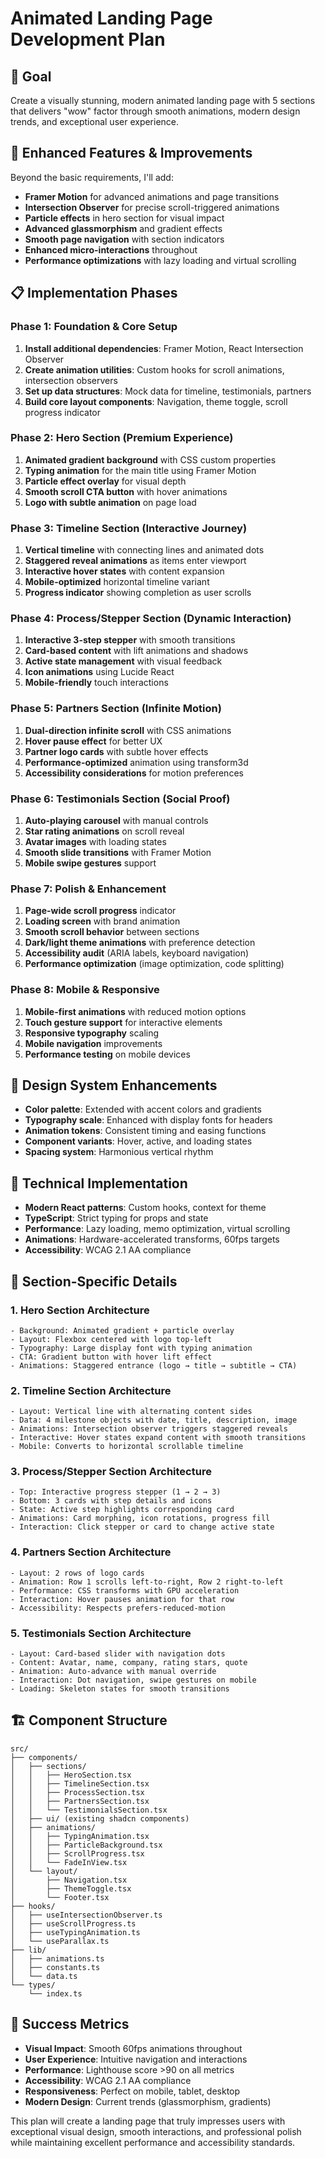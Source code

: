 # Animated Landing Page Development Plan

## 🎯 Goal
Create a visually stunning, modern animated landing page with 5 sections that delivers "wow" factor through smooth animations, modern design trends, and exceptional user experience.

## 🚀 Enhanced Features & Improvements
Beyond the basic requirements, I'll add:
- **Framer Motion** for advanced animations and page transitions
- **Intersection Observer** for precise scroll-triggered animations
- **Particle effects** in hero section for visual impact
- **Advanced glassmorphism** and gradient effects
- **Smooth page navigation** with section indicators
- **Enhanced micro-interactions** throughout
- **Performance optimizations** with lazy loading and virtual scrolling

## 📋 Implementation Phases

### Phase 1: Foundation & Core Setup
1. **Install additional dependencies**: Framer Motion, React Intersection Observer
2. **Create animation utilities**: Custom hooks for scroll animations, intersection observers
3. **Set up data structures**: Mock data for timeline, testimonials, partners
4. **Build core layout components**: Navigation, theme toggle, scroll progress indicator

### Phase 2: Hero Section (Premium Experience)
1. **Animated gradient background** with CSS custom properties
2. **Typing animation** for the main title using Framer Motion
3. **Particle effect overlay** for visual depth
4. **Smooth scroll CTA button** with hover animations
5. **Logo with subtle animation** on page load

### Phase 3: Timeline Section (Interactive Journey)
1. **Vertical timeline** with connecting lines and animated dots
2. **Staggered reveal animations** as items enter viewport
3. **Interactive hover states** with content expansion
4. **Mobile-optimized** horizontal timeline variant
5. **Progress indicator** showing completion as user scrolls

### Phase 4: Process/Stepper Section (Dynamic Interaction)
1. **Interactive 3-step stepper** with smooth transitions
2. **Card-based content** with lift animations and shadows
3. **Active state management** with visual feedback
4. **Icon animations** using Lucide React
5. **Mobile-friendly** touch interactions

### Phase 5: Partners Section (Infinite Motion)
1. **Dual-direction infinite scroll** with CSS animations
2. **Hover pause effect** for better UX
3. **Partner logo cards** with subtle hover effects
4. **Performance-optimized** animation using transform3d
5. **Accessibility considerations** for motion preferences

### Phase 6: Testimonials Section (Social Proof)
1. **Auto-playing carousel** with manual controls
2. **Star rating animations** on scroll reveal
3. **Avatar images** with loading states
4. **Smooth slide transitions** with Framer Motion
5. **Mobile swipe gestures** support

### Phase 7: Polish & Enhancement
1. **Page-wide scroll progress** indicator
2. **Loading screen** with brand animation
3. **Smooth scroll behavior** between sections
4. **Dark/light theme animations** with preference detection
5. **Accessibility audit** (ARIA labels, keyboard navigation)
6. **Performance optimization** (image optimization, code splitting)

### Phase 8: Mobile & Responsive
1. **Mobile-first animations** with reduced motion options
2. **Touch gesture support** for interactive elements
3. **Responsive typography** scaling
4. **Mobile navigation** improvements
5. **Performance testing** on mobile devices

## 🎨 Design System Enhancements
- **Color palette**: Extended with accent colors and gradients
- **Typography scale**: Enhanced with display fonts for headers
- **Animation tokens**: Consistent timing and easing functions
- **Component variants**: Hover, active, and loading states
- **Spacing system**: Harmonious vertical rhythm

## 🔧 Technical Implementation
- **Modern React patterns**: Custom hooks, context for theme
- **TypeScript**: Strict typing for props and state
- **Performance**: Lazy loading, memo optimization, virtual scrolling
- **Animations**: Hardware-accelerated transforms, 60fps targets
- **Accessibility**: WCAG 2.1 AA compliance

## 📱 Section-Specific Details

### 1. Hero Section Architecture
```
- Background: Animated gradient + particle overlay
- Layout: Flexbox centered with logo top-left
- Typography: Large display font with typing animation
- CTA: Gradient button with hover lift effect
- Animations: Staggered entrance (logo → title → subtitle → CTA)
```

### 2. Timeline Section Architecture
```
- Layout: Vertical line with alternating content sides
- Data: 4 milestone objects with date, title, description, image
- Animations: Intersection observer triggers staggered reveals
- Interactive: Hover states expand content with smooth transitions
- Mobile: Converts to horizontal scrollable timeline
```

### 3. Process/Stepper Section Architecture
```
- Top: Interactive progress stepper (1 → 2 → 3)
- Bottom: 3 cards with step details and icons
- State: Active step highlights corresponding card
- Animations: Card morphing, icon rotations, progress fill
- Interaction: Click stepper or card to change active state
```

### 4. Partners Section Architecture
```
- Layout: 2 rows of logo cards
- Animation: Row 1 scrolls left-to-right, Row 2 right-to-left
- Performance: CSS transforms with GPU acceleration
- Interaction: Hover pauses animation for that row
- Accessibility: Respects prefers-reduced-motion
```

### 5. Testimonials Section Architecture
```
- Layout: Card-based slider with navigation dots
- Content: Avatar, name, company, rating stars, quote
- Animation: Auto-advance with manual override
- Interaction: Dot navigation, swipe gestures on mobile
- Loading: Skeleton states for smooth transitions
```

## 🏗️ Component Structure
```
src/
├── components/
│   ├── sections/
│   │   ├── HeroSection.tsx
│   │   ├── TimelineSection.tsx
│   │   ├── ProcessSection.tsx
│   │   ├── PartnersSection.tsx
│   │   └── TestimonialsSection.tsx
│   ├── ui/ (existing shadcn components)
│   ├── animations/
│   │   ├── TypingAnimation.tsx
│   │   ├── ParticleBackground.tsx
│   │   ├── ScrollProgress.tsx
│   │   └── FadeInView.tsx
│   └── layout/
│       ├── Navigation.tsx
│       ├── ThemeToggle.tsx
│       └── Footer.tsx
├── hooks/
│   ├── useIntersectionObserver.ts
│   ├── useScrollProgress.ts
│   ├── useTypingAnimation.ts
│   └── useParallax.ts
├── lib/
│   ├── animations.ts
│   ├── constants.ts
│   └── data.ts
└── types/
    └── index.ts
```

## 🎯 Success Metrics
- **Visual Impact**: Smooth 60fps animations throughout
- **User Experience**: Intuitive navigation and interactions
- **Performance**: Lighthouse score >90 on all metrics
- **Accessibility**: WCAG 2.1 AA compliance
- **Responsiveness**: Perfect on mobile, tablet, desktop
- **Modern Design**: Current trends (glassmorphism, gradients)

This plan will create a landing page that truly impresses users with exceptional visual design, smooth interactions, and professional polish while maintaining excellent performance and accessibility standards.